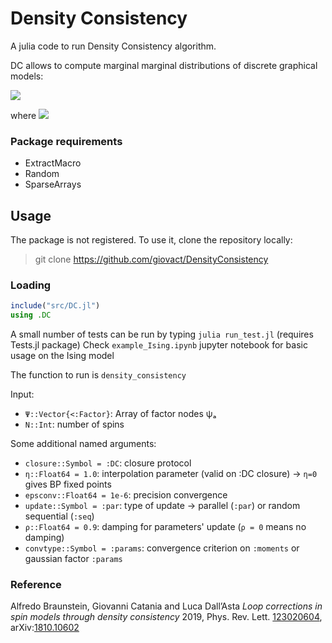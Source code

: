 # Density Consistency

A julia code to run Density Consistency algorithm. 

DC allows to compute marginal marginal distributions of discrete graphical models:

<img src="https://render.githubusercontent.com/render/math?math=p\left(\boldsymbol{x}\right) = \frac{1}{Z}\prod_{a}\psi_{a}\left(\boldsymbol{x}_{a}\right)\prod_{i}\Delta_{i}\left(x_{i}\right)">

where <img src="https://render.githubusercontent.com/render/math?math=x_{i} \in \{-1,1\}">


### Package requirements
- ExtractMacro
- Random
- SparseArrays

## Usage
The package is not registered. To use it, clone the repository locally:
> git clone https://github.com/giovact/DensityConsistency

### Loading
```julia
include("src/DC.jl")
using .DC
```
A small number of tests can be run by typing `julia run_test.jl` (requires Tests.jl package)
Check `example_Ising.ipynb` jupyter notebook for basic usage on the Ising model

The function to run is ``density_consistency``

Input:
* `Ψ::Vector{<:Factor}`: Array of factor nodes ψₐ
* `N::Int`: number of spins

Some additional named arguments:

* `closure::Symbol = :DC`: closure protocol
* `η::Float64 = 1.0`: interpolation parameter (valid on :DC closure) -> ``η=0`` gives BP fixed points
* `epsconv::Float64 = 1e-6`: precision convergence
* `update::Symbol = :par`: type of update -> parallel (`:par`) or random sequential (`:seq`)
* `ρ::Float64 = 0.9`: damping for parameters' update (`ρ = 0` means no damping)
* `convtype::Symbol = :params`: convergence criterion on `:moments` or  gaussian factor `:params`

### Reference
Alfredo Braunstein, Giovanni Catania and Luca Dall’Asta
*Loop corrections in spin models through density consistency*
2019, Phys. Rev. Lett. [123020604][papero], arXiv:[1810.10602][paperoarxiv]


[papero]: <https://journals.aps.org/prl/abstract/10.1103/PhysRevLett.123.020604>
[paperoarxiv]: <https://arxiv.org/abs/1810.10602>
[example_notebook]: <https://arxiv.org/abs/1810.10602>



